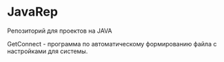 # JavaRep
Репозиторий для проектов на JAVA

GetConnect - программа по автоматическому формированию файла с настройками для системы.

